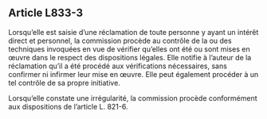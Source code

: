 Article L833-3
----
Lorsqu’elle est saisie d’une réclamation de toute personne y ayant un intérêt
direct et personnel, la commission procède au contrôle de la ou des techniques
invoquées en vue de vérifier qu’elles ont été ou sont mises en œuvre dans le
respect des dispositions légales. Elle notifie à l’auteur de la réclamation
qu’il a été procédé aux vérifications nécessaires, sans confirmer ni infirmer
leur mise en œuvre. Elle peut également procéder à un tel contrôle de sa propre
initiative.

Lorsqu’elle constate une irrégularité, la commission procède conformément aux
dispositions de l’article L. 821-6.
